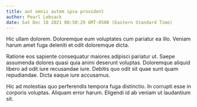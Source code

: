 ```yaml
---
title: aut omnis autem ipsa provident
author: Pearl Lebsack
date: Sat Dec 18 2021 08:50:29 GMT-0500 (Eastern Standard Time)
---
```

Hic ullam dolorem. Doloremque eum voluptates cum pariatur ea illo. Veniam harum amet fuga deleniti et odit doloremque dicta.

 Ratione eos sapiente consequatur maiores adipisci pariatur ut. Saepe assumenda dolores quasi quia animi deserunt voluptas. Doloremque aliquid libero ad odit iure recusandae iure. Debitis quo odit sit quae sunt quam repudiandae. Dicta eaque iure accusamus.

 Hic ad molestias quo perferendis tempora fuga distinctio. In corrupti esse in corporis voluptas. Aliquam error harum. Eligendi id ab veniam ut laudantium sit.